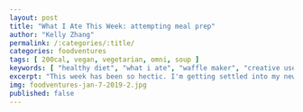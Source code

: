 ```yaml
---
layout: post
title: "What I Ate This Week: attempting meal prep"
author: "Kelly Zhang"
permalink: /:categories/:title/
categories: foodventures
tags: [ 200cal, vegan, vegetarian, omni, soup ]
keywords: [ "healthy diet", "what i ate", "waffle maker", "creative uses for waffle maker" ]
excerpt: "This week has been so hectic. I'm getting settled into my new sublet, and cooking has been a bit strained at times because I'm still in the process of stocking my pantry with essentials."
img: foodventures-jan-7-2019-2.jpg
published: false
---
```

